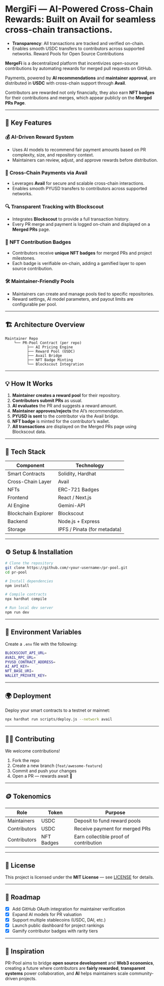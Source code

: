 

# MergiFi — AI-Powered **Cross-Chain Rewards**: Built on **Avail** for seamless cross-chain transactions.
* **Transparency**: All transactions are tracked and verified on-chain.
* Enables smooth USDC transfers to contributors across supported networks. Reward Pools for Open Source Contributions

**MergeFi** is a decentralized platform that incentivizes open-source contributions by automating rewards for merged pull requests on GitHub. 

Payments, powered by **AI recommendations** and **maintainer approval**, are distributed in **USDC** with cross-chain support through **Avail**.

Contributors are rewarded not only financially, they also earn **NFT badges** for their contributions and merges, which appear publicly on the **Merged PRs Page**.

---

## 🚀 Key Features

### 💰 **AI-Driven Reward System**

* Uses AI models to recommend fair payment amounts based on PR complexity, size, and repository context.
* Maintainers can review, adjust, and approve rewards before distribution.

### 🧩 **Cross-Chain Payments via Avail**

* Leverages **Avail** for secure and scalable cross-chain interactions.
* Enables smooth PYUSD transfers to contributors across supported networks.

### 🔍 **Transparent Tracking with Blockscout**

* Integrates **Blockscout** to provide a full transaction history.
* Every PR merge and payment is logged on-chain and displayed on a **Merged PRs** page.

### 🏅 **NFT Contribution Badges**

* Contributors receive **unique NFT badges** for merged PRs and project milestones.
* Each badge is verifiable on-chain, adding a gamified layer to open source contribution.

### 🛠️ **Maintainer-Friendly Pools**

* Maintainers can create and manage pools tied to specific repositories.
* Reward settings, AI model parameters, and payout limits are configurable per pool.

---

## 🏗️ Architecture Overview

```text
Maintainer Repo
    └── PR-Pool Contract (per repo)
          ├── AI Pricing Engine
          ├── Reward Pool (USDC)
          ├── Avail Bridge
          ├── NFT Badge Minting
          └── Blockscout Integration
```

---

## 💡 How It Works

1. **Maintainer creates a reward pool** for their repository.
2. **Contributors submit PRs** as usual.
3. **AI evaluates** the PR and suggests a reward amount.
4. **Maintainer approves/rejects** the AI’s recommendation.
5. **PYUSD is sent** to the contributor via the Avail bridge.
6. **NFT badge** is minted for the contributor’s wallet.
7. **All transactions** are displayed on the Merged PRs page using Blockscout data.

---

## 🧱 Tech Stack

| Component           | Technology                     |
| ------------------- | ------------------------------ |
| Smart Contracts     | Solidity, Hardhat              |
| Cross-Chain Layer   | Avail                          |
| NFTs                | ERC-721 Badges                 |
| Frontend            | React / Next.js                |
| AI Engine           | Gemini-API                     |
| Blockchain Explorer | Blockscout                     |
| Backend             | Node.js + Express              |
| Storage             | IPFS / Pinata (for metadata)   |

---

## ⚙️ Setup & Installation

```bash
# Clone the repository
git clone https://github.com/<your-username>/pr-pool.git
cd pr-pool

# Install dependencies
npm install

# Compile contracts
npx hardhat compile

# Run local dev server
npm run dev
```

---

## 🔗 Environment Variables

Create a `.env` file with the following:

```bash
BLOCKSCOUT_API_URL=
AVAIL_RPC_URL=
PYUSD_CONTRACT_ADDRESS=
AI_API_KEY=
NFT_BASE_URI=
WALLET_PRIVATE_KEY=
```

---

## 🌍 Deployment

Deploy your smart contracts to a testnet or mainnet:

```bash
npx hardhat run scripts/deploy.js --network avail
```

---

## 🧑‍💻 Contributing

We welcome contributions!

1. Fork the repo
2. Create a new branch (`feat/awesome-feature`)
3. Commit and push your changes
4. Open a PR — rewards await 🎉

---

## 🪙 Tokenomics

| Role         | Token      | Purpose                                |
| ------------ | ---------- | -------------------------------------- |
| Maintainers  | USDC       | Deposit to fund reward pools           |
| Contributors | USDC       | Receive payment for merged PRs         |
| Contributors | NFT Badges | Earn collectible proof of contribution |

---

## 🧾 License

This project is licensed under the **MIT License** — see [LICENSE](LICENSE) for details.

---

## 🌟 Roadmap

* [x] Add GitHub OAuth integration for maintainer verification
* [x] Expand AI models for PR valuation
* [x] Support multiple stablecoins (USDC, DAI, etc.)
* [x] Launch public dashboard for project rankings
* [x] Gamify contributor badges with rarity tiers

---

## 🧠 Inspiration

PR-Pool aims to bridge **open source development** and **Web3 economics**, creating a future where contributors are **fairly rewarded**, **transparent systems** power collaboration, and **AI** helps maintainers scale community-driven projects.

